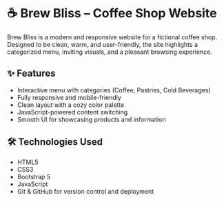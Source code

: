 # ☕ Brew Bliss – Coffee Shop Website

Brew Bliss is a modern and responsive website for a fictional coffee shop. Designed to be clean, warm, and user-friendly, the site highlights a categorized menu, inviting visuals, and a pleasant browsing experience.

## ✨ Features

- Interactive menu with categories (Coffee, Pastries, Cold Beverages)
- Fully responsive and mobile-friendly 
- Clean layout with a cozy color palette
- JavaScript-powered content switching
- Smooth UI for showcasing products and information

## 🛠️ Technologies Used

- HTML5  
- CSS3  
- Bootstrap 5  
- JavaScript 
- Git & GitHub for version control and deployment






